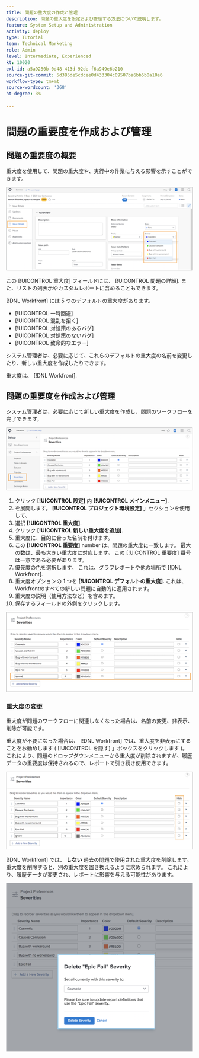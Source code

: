 ```yaml
---
title: 問題の重大度の作成と管理
description: 問題の重大度を設定および管理する方法について説明します。
feature: System Setup and Administration
activity: deploy
type: Tutorial
team: Technical Marketing
role: Admin
level: Intermediate, Experienced
kt: 10020
exl-id: a5a9280b-0d48-413d-92de-f6a949e6b210
source-git-commit: 5d385de5cdcee0d433304c09507ba6bb5b0a10e6
workflow-type: tm+mt
source-wordcount: '368'
ht-degree: 3%

---
```


# 問題の重要度を作成および管理

## 問題の重要度の概要

重大度を使用して、問題の重大度や、実行中の作業に与える影響を示すことができます。

![[!UICONTROL 重大度] メニュー [!UICONTROL 問題の詳細] window](assets/admin-fund-severity-issue-details.png)

この [!UICONTROL 重大度] フィールドには、 [!UICONTROL 問題の詳細]. また、リストの列表示やカスタムレポートに含めることもできます。

[!DNL Workfront] には 5 つのデフォルトの重大度があります。

* [!UICONTROL 一時回避]
* [!UICONTROL 混乱を招く]
* [!UICONTROL 対処策のあるバグ]
* [!UICONTROL 対処策のないバグ]
* [!UICONTROL 致命的なエラー]

システム管理者は、必要に応じて、これらのデフォルトの重大度の名前を変更したり、新しい重大度を作成したりできます。

重大度は、 [!DNL Workfront].

## 問題の重要度を作成および管理

システム管理者は、必要に応じて新しい重大度を作成し、問題のワークフローを完了できます。

![[!UICONTROL 重大度] ページ内 [!UICONTROL 設定]](assets/admin-fund-severity-section.png)

1. クリック **[!UICONTROL 設定]** 内 **[!UICONTROL メインメニュー]**.
1. を展開します。 **[!UICONTROL プロジェクト環境設定]** 」セクションを使用して、
1. 選択 **[!UICONTROL 重大度]**.
1. クリック **[!UICONTROL 新しい重大度を追加]**.
1. 重大度に、目的に合った名前を付けます。
1. この **[!UICONTROL 重要度]** number は、問題の重大度に一致します。 最大の数は、最も大きい重大度に対応します。 この [!UICONTROL 重要度] 番号は一意である必要があります。
1. 優先度の色を選択します。 これは、グラフレポートや他の場所で [!DNL Workfront].
1. 重大度オプションの 1 つを **[!UICONTROL デフォルトの重大度]**. これは、Workfrontのすべての新しい問題に自動的に適用されます。
1. 重大度の説明（使用方法など）を含めます。
1. 保存するフィールドの外側をクリックします。

![[!UICONTROL 重大度] リスト](assets/admin-fund-severity-new.png)

### 重大度の変更

重大度が問題のワークフローに関連しなくなった場合は、名前の変更、非表示、削除が可能です。

重大度が不要になった場合は、 [!DNL Workfront] では、重大度を非表示にすることをお勧めします ( [!UICONTROL を隠す] 」ボックスをクリックします )。 これにより、問題のドロップダウンメニューから重大度が削除されますが、履歴データの重要度は保持されるので、レポートで引き続き使用できます。

![[!UICONTROL を隠す] 強調表示された列 [!UICONTROL 重大度] ページ内 [!UICONTROL 設定]](assets/admin-fund-severity-hide.png)

[!DNL Workfront] では、 **しない** 過去の問題で使用された重大度を削除します。 重大度を削除すると、別の重大度を置き換えるように求められます。 これにより、履歴データが変更され、レポートに影響を与える可能性があります。

![重大度ウィンドウを削除](assets/admin-fund-severity-delete.png)

<!---
learn more URLs
Create and customize issue severities
Update issue severity
--->
